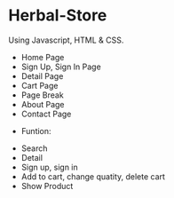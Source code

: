 # Herbal-Store
Using Javascript, HTML & CSS.
- Home Page
- Sign Up, Sign In Page
- Detail Page
- Cart Page
- Page Break
- About Page
- Contact Page
* Funtion:
+ Search
+ Detail
+ Sign up, sign in
+ Add to cart, change quatity, delete cart
+ Show Product

